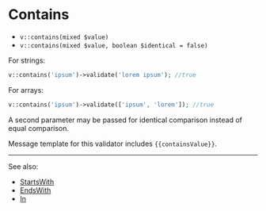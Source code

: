 # Contains

- `v::contains(mixed $value)`
- `v::contains(mixed $value, boolean $identical = false)`

For strings:

```php
v::contains('ipsum')->validate('lorem ipsum'); //true
```

For arrays:

```php
v::contains('ipsum')->validate(['ipsum', 'lorem']); //true
```

A second parameter may be passed for identical comparison instead
of equal comparison.

Message template for this validator includes `{{containsValue}}`.

***
See also:

  * [StartsWith](StartsWith.md)
  * [EndsWith](EndsWith.md)
  * [In](In.md)

